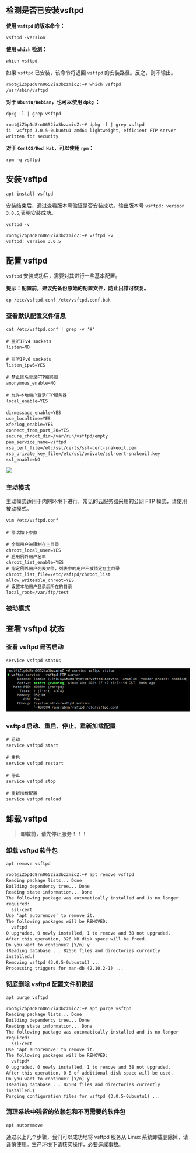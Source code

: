 ## 检测是否已安装vsftpd

**使用 `vsftpd` 的版本命令：**

```
vsftpd -version
```

**使用 `which` 检测：**

```
which vsftpd
```
如果 `vsftpd` 已安装，该命令将返回 `vsftpd` 的安装路径。反之，则不输出。

```
root@iZbp1d8rn0652ia3bzzmioZ:~# which vsftpd
/usr/sbin/vsftpd
```

**对于 `Ubuntu/Debian`，也可以使用 `dpkg` ：**

```
dpkg -l | grep vsftpd
```
```
root@iZbp1d8rn0652ia3bzzmioZ:~# dpkg -l | grep vsftpd
ii  vsftpd 3.0.5-0ubuntu1 amd64 lightweight, efficient FTP server written for security
```

**对于 `CentOS/Red Hat`，可以使用 `rpm`：**

```
rpm -q vsftpd
```

## 安装 vsftpd
```
apt install vsftpd
```
安装结束后，通过查看版本号验证是否安装成功。输出版本号 `vsftpd: version 3.0.5`,表明安装成功。
```
vsftpd -v
```
```
root@iZbp1d8rn0652ia3bzzmioZ:~# vsftpd -v
vsftpd: version 3.0.5
```

## 配置 vsftpd

`vsftpd` 安装成功后，需要对其进行一些基本配置。

**提示：配置前，建议先备份原始的配置文件，防止出错可恢复。**

```
cp /etc/vsftpd.conf /etc/vsftpd.conf.bak
```

### 查看默认配置文件信息
```
cat /etc/vsftpd.conf | grep -v '#'

# 监听IPv4 sockets
listen=NO

# 监听IPv6 sockets
listen_ipv6=YES

# 禁止匿名登录FTP服务器
anonymous_enable=NO

# 允许本地用户登录FTP服务器
local_enable=YES

dirmessage_enable=YES
use_localtime=YES
xferlog_enable=YES
connect_from_port_20=YES
secure_chroot_dir=/var/run/vsftpd/empty
pam_service_name=vsftpd
rsa_cert_file=/etc/ssl/certs/ssl-cert-snakeoil.pem
rsa_private_key_file=/etc/ssl/private/ssl-cert-snakeoil.key
ssl_enable=NO
```

![](../../images/linux/linux-build-ftp-0.png)



### 主动模式

主动模式适用于内网环境下进行，常见的云服务器采用的公网 FTP 模式，请使用被动模式。

```
vim /etc/vsftpd.conf

# 修改如下参数

# 全部用户被限制在主目录
chroot_local_user=YES
# 启用例外用户名单
chroot_list_enable=YES
# 指定例外用户列表文件，列表中的用户不被锁定在主目录
chroot_list_file=/etc/vsftpd/chroot_list  
allow_writeable_chroot=YES
# 设置本地用户登录后所在的目录
local_root=/var/ftp/test 
```


### 被动模式



## 查看 vsftpd 状态

### 查看 vsftpd 是否启动
```
service vsftpd status
```
![](../../images/linux/linux-build-ftp-01.png)

### vsftpd 启动、重启、停止、重新加载配置
```
# 启动
service vsftpd start

# 重启
service vsftpd restart

# 停止
service vsftpd stop

# 重新加载配置
service vsftpd reload
```

## 卸载 vsftpd

> **卸载前，请先停止服务！！！**

### 卸载 vsftpd 软件包
```
apt remove vsftpd
```

```
root@iZbp1d8rn0652ia3bzzmioZ:~# apt remove vsftpd
Reading package lists... Done
Building dependency tree... Done
Reading state information... Done
The following package was automatically installed and is no longer required:
  ssl-cert
Use 'apt autoremove' to remove it.
The following packages will be REMOVED:
  vsftpd
0 upgraded, 0 newly installed, 1 to remove and 38 not upgraded.
After this operation, 326 kB disk space will be freed.
Do you want to continue? [Y/n] y
(Reading database ... 82556 files and directories currently installed.)
Removing vsftpd (3.0.5-0ubuntu1) ...
Processing triggers for man-db (2.10.2-1) ...
```

### 彻底删除 vsftpd 配置文件和数据
```
apt purge vsftpd
```

```
root@iZbp1d8rn0652ia3bzzmioZ:~# apt purge vsftpd
Reading package lists... Done
Building dependency tree... Done
Reading state information... Done
The following package was automatically installed and is no longer required:
  ssl-cert
Use 'apt autoremove' to remove it.
The following packages will be REMOVED:
  vsftpd*
0 upgraded, 0 newly installed, 1 to remove and 38 not upgraded.
After this operation, 0 B of additional disk space will be used.
Do you want to continue? [Y/n] y
(Reading database ... 82504 files and directories currently installed.)
Purging configuration files for vsftpd (3.0.5-0ubuntu1) ...

```

### 清理系统中残留的依赖包和不再需要的软件包
```
apt autoremove
```

通过以上几个步骤，我们可以成功地将 vsftpd 服务从 Linux 系统卸载删除掉，请谨慎使用。生产环境下请核实操作，必要造成事故。




